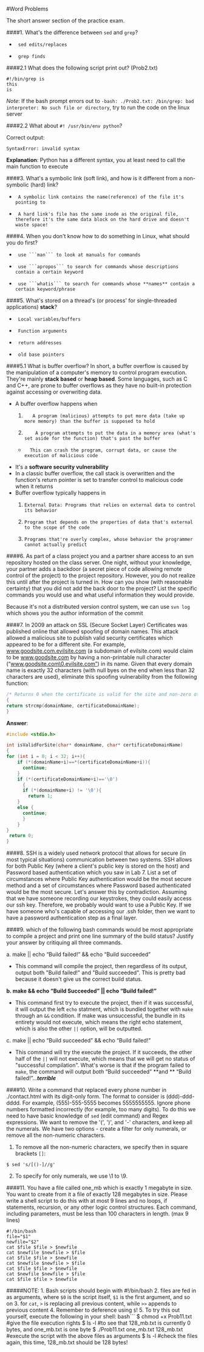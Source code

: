 #Word Problems 

The short answer section of the practice exam.

####1. What's the difference between ```sed``` and ```grep```? 
-      sed edits/replaces
-      grep finds 

####2.1 What does the following script print out? (Prob2.txt)
```
#!/bin/grep is
this
is
```
*Note*: If the bash prompt errors out to `-bash: ./Prob2.txt: /bin/grep: bad interpreter: No such file or directory`, try to run the code on the linux server

####2.2 What about ```#! /usr/bin/env python```?

Correct output: 
```
SyntaxError: invalid syntax
```

**Explanation**: Python has a different syntax, you at least need to call the main function to execute

####3. What's a symbolic link (soft link), and how is it different from a non-symbolic (hard) link? 
-      A symbolic link contains the name(reference) of the file it's pointing to
-      A hard link's file has the same inode as the original file, therefore it's the same data block on the hard drive and doesn't waste space!

####4. When you don't know how to do something in Linux, what should you do first?
-      use ```man``` to look at manuals for commands
-      use ```apropos``` to search for commands whose descriptions contain a certain keyword
-      use ```whatis``` to search for commands whose **names** contain a certain keyword/phrase

####5. What's stored on a thread's (or process' for single-threaded applications) **stack**?
-      Local variables/buffers
-      Function arguments
-      return addresses
-      old base pointers

####5.1 What is buffer overflow?
In short, a buffer overflow is caused by the manipulation of a computer's memory to control program execution. They're mainly **stack based** or **heap based**.
Some languages, such as C and C++, are prone to buffer overflows as they have no built-in protection against accessing or overwriting data.
-    A buffer overflow happens when 
     1.	       A program (malicious) attempts to put more data (take up more memory) than the buffer is supposed to hold
     2.	        A program attempts to put the data in a memory area (what's set aside for the function) that's past the buffer
     -		 This can crash the program, corrupt data, or cause the execution of malicious code
-    It's a **software security vulnerability**
-    In a classic buffer overflow, the call stack is overwritten and the function's return pointer is set to transfer control to malicious code when it returns
-    Buffer overflow typically happens in 
     1.     External Data: Programs that relies on external data to control its behavior
     2.     Program that depends on the properties of data that's external to the scope of the code
     3.     Programs that're overly complex, whose behavior the programmer cannot actually predict

####6. As part of a class project you and a partner share access to an svn repository hosted on the class server. One night, without your knowledge, your partner adds a backdoor (a secret piece of code allowing remote control of the project) to the project repository. However, you do not realize this until after the project is turned in. How can you show (with reasonable certainty) that you did not add the back door to the project? List the specific commands you would use and what useful information they would provide.

Because it's not a distributed version control system, we can use ```svn log``` which shows you the author information of the commit 

####7. In 2009 an attack on SSL (Secure Socket Layer) Certificates was published online that allowed spoofing of domain names. This attack allowed a malicious site to publish valid security certificates which appeared to be for a different site. For example, www.goodsite.com.evilsite.com (a subdomain of evilsite.com) would claim to be www.goodsite.com by having a non-printable null character (“www.goodsite.com\0.evilsite.com”) in its name. Given that every domain name is exactly 32 characters (with null byes on the end when less than 32 characters are used), eliminate this spoofing vulnerability from the following function:
```c
/* Returns 0 when the certificate is valid for the site and non-zero otherwise*/ int isValidForSite(char* domainName, char* certificateDomainName)
{
return strcmp(domainName, certificateDomainName);
}
```
**Answer**:
```c
#include <stdio.h>

int isValidForSite(char* domainName, char* certificateDomainName)
{
for (int i = 0; i < 32; i++){
    if (*(domainName+i)==*(certificateDomainName+i)){
      continue;
    }
    if (*(certificateDomainName+i)=='\0')
      {
      if (*(domainName+i) != '\0'){
        return 1;
	}
	else {
	  continue;
      }
    }
}
 return 0;
}
```
####8. SSH is a widely used network protocol that allows for secure (in most typical situations) communication between two systems. SSH allows for both Public Key (where a client's public key is stored on the host) and Password based authentication which you saw in Lab 7. List a set of circumstances where Public Key authentication would be the most secure method and a set of circumstances where Password based authenticated would be the most secure.
Let's answer this by contradiction. Assuming that we have someone recording our keystrokes, they could easily access our ssh key. Therefore, we probably would want to use a Public Key. If we have someone who's capable of accessing our .ssh folder, then we want to have a password authentication step as a final layer.

####9. which of the following bash commands would be most appropriate to compile a project and print one line summary of the build status? Justify your answer by critiquing all three commands.

a. make || echo “Build failed!” && echo “Build succeeded”
-  This command will compile the project, then regardless of its output, output both "Build failed!" and "Build succeeded". This is pretty bad because it doesn't give us the correct build status.

**b. make && echo “Build Succeeded” || echo “Build failed!”**
-  This command first try to execute the project, then if it was successful, it will output the left `echo` statment, which is bundled together with `make` through an `&&` condition. If make was unsuccessful, the bundle in its entirety would not execute, which means the right echo statement, which is also the other `||` option, will be outputted.

c. make || echo “Build succeeded” && echo “Build failed!”
-  This command will try the execute the project. If it succeeds, the other half of the `||` will not execute, which means that we will get no status of "successful compilation". What's worse is that if the program failed to `make`, the command will output *both* “Build succeeded” **and **  “Build failed!”...***terrible***

####10. Write a     command that replaced every phone number in ./contact.html with its digit-only form. The format to consider is (ddd)-ddd-dddd. For example, (555)-555-5555 becomes 5555555555. Ignore phone numbers formatted incorrectly (for example, too many digits).
To do this we need to have basic knowledge of ```sed``` (edit command) and Regex expressions. We want to remove the '(', ')', and '-' characters, and keep all the numerals. We have two options - create a filter for only numerals, or remove all the non-numeric characters.
   1. To remove all the non-numeric characters, we specify then in square brackets `[]`:
```
$ sed 's/[()-]//g'
``` 
   2.	To specify for only numerals, we use \1 to \9.

####11. You have a file called one_mb which is exactly 1 megabyte in size. You want to create from it a file of exactly 128 megabytes in size. Please write a shell script to do this with at most 9 lines and no loops, if statements, recursion, or any other logic control structures. Each command, including parameters, must be less than 100 characters in length. (max 9 lines)
```
#!/bin/bash
file="$1"
newfile="$2"
cat $file $file > $newfile
cat $newfile $newfile > $file
cat $file $file > $newfile
cat $newfile $newfile > $file
cat $file $file > $newfile
cat $newfile $newfile > $file
cat $file $file > $newfile
```
#####NOTE:
	1.	Bash scripts should begin with #!/bin/bash
	2.	files are fed in as arguments, where `$0` is the script itself, `$1` is the first argument, and so on
	3.	for `cat`, `>` is replacing all previous content, while `>>` appends to previous content
	4.	Remember to deference using `$`!
	5.	To try this out yourself, execute the following in your shell:
bash```
$ chmod +x Prob11.txt #give the file execution rights
$ ls -l #to see that 128_mb.txt is currently 0 bytes, and one_mb.txt is one byte
$ ./Prob11.txt one_mb.txt 128_mb.txt #execute the script with the above files as arguments
$ ls -l #check the files again, this time, 128_mb.txt should be 128 bytes! 
```
